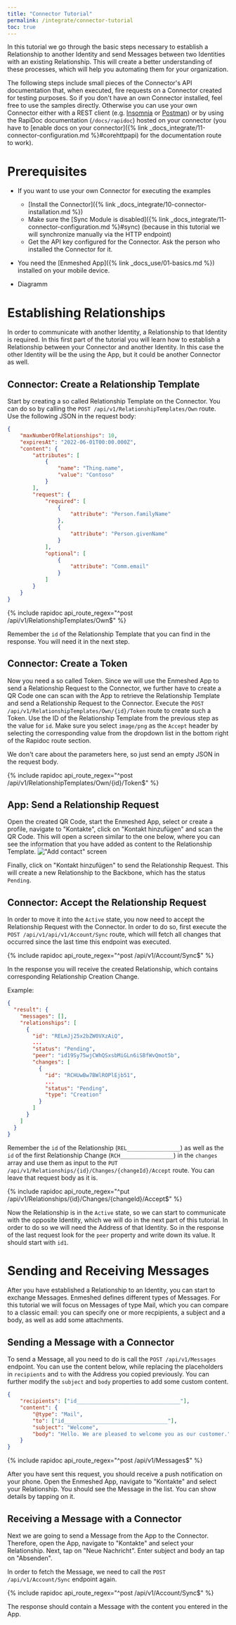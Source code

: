 ```yaml
---
title: "Connector Tutorial"
permalink: /integrate/connector-tutorial
toc: true
---
```


In this tutorial we go through the basic steps necessary to establish a Relationship to another Identity and send Messages between two Identities with an existing Relationship. This will create a better understanding of these processes, which will help you automating them for your organization.

The following steps include small pieces of the Connector's API documentation that, when executed, fire requests on a Connector created for testing purposes. So if you don't have an own Connector installed, feel free to use the samples directly. Otherwise you can use your own Connector either with a REST client (e.g. [Insomnia](https://insomnia.rest/) or [Postman](https://www.postman.com/)) or by using the RapiDoc documentation (`/docs/rapidoc`) hosted on your connector (you have to [enable docs on your connector]({% link _docs_integrate/11-connector-configuration.md %}#corehttpapi) for the documentation route to work).

# Prerequisites

-   If you want to use your own Connector for executing the examples
    -   [Install the Connector]({% link _docs_integrate/10-connector-installation.md %})
    -   Make sure the [Sync Module is disabled]({% link _docs_integrate/11-connector-configuration.md %}#sync) (because in this tutorial we will synchronize manually via the HTTP endpoint)
    -   Get the API key configured for the Connector. Ask the person who installed the Connector for it.
-   You need the [Enmeshed App]({% link _docs_use/01-basics.md %}) installed on your mobile device.

-   Diagramm

# Establishing Relationships

In order to communicate with another Identity, a Relationship to that Identity is required. In this first part of the tutorial you will learn how to establish a Relationship between your Connector and another Identity. In this case the other Identity will be the using the App, but it could be another Connector as well.

## Connector: Create a Relationship Template

Start by creating a so called Relationship Template on the Connector. You can do so by calling the `POST /api/v1/RelationshipTemplates/Own` route. Use the following JSON in the request body:

```json
{
    "maxNumberOfRelationships": 10,
    "expiresAt": "2022-06-01T00:00.000Z",
    "content": {
        "attributes": [
            {
                "name": "Thing.name",
                "value": "Contoso"
            }
        ],
        "request": {
            "required": [
                {
                    "attribute": "Person.familyName"
                },
                {
                    "attribute": "Person.givenName"
                }
            ],
            "optional": [
                {
                    "attribute": "Comm.email"
                }
            ]
        }
    }
}
```

{% include rapidoc api_route_regex="^post /api/v1/RelationshipTemplates/Own$" %}

Remember the `id` of the Relationship Template that you can find in the response. You will need it in the next step.

## Connector: Create a Token

Now you need a so called Token. Since we will use the Enmeshed App to send a Relationship Request to the Connector, we further have to create a QR Code one can scan with the App to retrieve the Relationship Template and send a Relationship Request to the Connector. Execute the `POST /api/v1/RelationshipTemplates/Own/{id}/Token` route to create such a Token. Use the ID of the Relationship Template from the previous step as the value for `id`. Make sure you select `image/png` as the `Accept` header by selecting the corresponding value from the dropdown list in the bottom right of the Rapidoc route section.

We don't care about the parameters here, so just send an empty JSON in the request body.

{% include rapidoc api_route_regex="^post /api/v1/RelationshipTemplates/Own/{id}/Token$" %}

## App: Send a Relationship Request

Open the created QR Code, start the Enmeshed App, select or create a profile, navigate to "Kontakte", click on "Kontakt hinzufügen" and scan the QR Code. This will open a screen similar to the one below, where you can see the information that you have added as content to the Relationship Template.
!["Add contact" screen](/assets/images/add-contact-screen.jpg)

Finally, click on "Kontakt hinzufügen" to send the Relationship Request. This will create a new Relationship to the Backbone, which has the status `Pending`.

## Connector: Accept the Relationship Request

In order to move it into the `Active` state, you now need to accept the Relationship Request with the Connector. In order to do so, first execute the `POST /api/v1/api/v1/Account/Sync` route, which will fetch all changes that occurred since the last time this endpoint was executed.

{% include rapidoc api_route_regex="^post /api/v1/Account/Sync$" %}

In the response you will receive the created Relationship, which contains corresponding Relationship Creation Change.

Example:

```json
{
  "result": {
    "messages": [],
    "relationships": [
      {
        "id": "RELmJj25x2bZW0VXzAiQ",
        ...
        "status": "Pending",
        "peer": "id19Sy75wjCWhQSxsbMiGLn6iSBfWvQmot5b",
        "changes": [
          {
            "id": "RCHUwBw7BWlROPlEjb51",
            ...
            "status": "Pending",
            "type": "Creation"
          }
        ]
      }
    ]
  }
}
```

Remember the `id` of the Relationship (`REL_________________`) as well as the `id` of the first Relationship Change (`RCH_________________`) in the `changes` array and use them as input to the `PUT /api/v1/Relationships/{id}/Changes/{changeId}/Accept` route. You can leave that request body as it is.

{% include rapidoc api_route_regex="^put /api/v1/Relationships/{id}/Changes/{changeId}/Accept$" %}

Now the Relationship is in the `Active` state, so we can start to communicate with the opposite Identity, which we will do in the next part of this tutorial. In order to do so we will need the Address of that Identity. So in the response of the last request look for the `peer` property and write down its value. It should start with `id1`.

# Sending and Receiving Messages

After you have established a Relationship to an Identity, you can start to exchange Messages. Enmeshed defines different types of Messages. For this tutorial we will focus on Messages of type Mail, which you can compare to a classic email: you can specify one or more recpipients, a subject and a body, as well as add some attachments.

## Sending a Message with a Connector

To send a Message, all you need to do is call the `POST /api/v1/Messages` endpoint. You can use the content below, while replacing the placeholders in `recipients` and `to` with the Address you copied previously. You can further modify the `subject` and `body` properties to add some custom content.

```json
{
    "recipients": ["id_________________________________"],
    "content": {
        "@type": "Mail",
        "to": ["id_________________________________"],
        "subject": "Welcome",
        "body": "Hello. We are pleased to welcome you as our customer."
    }
}
```

{% include rapidoc api_route_regex="^post /api/v1/Messages$" %}

After you have sent this request, you should receive a push notification on your phone. Open the Enmeshed App, navigate to "Kontakte" and select your Relationship. You should see the Message in the list. You can show details by tapping on it.

## Receiving a Message with a Connector

Next we are going to send a Message from the App to the Connector. Therefore, open the App, navigate to "Kontakte" and select your Relationship. Next, tap on "Neue Nachricht". Enter subject and body an tap on "Absenden".

In order to fetch the Message, we need to call the `POST /api/v1/Account/Sync` endpoint again.

{% include rapidoc api_route_regex="^post /api/v1/Account/Sync$" %}

The response should contain a Message with the content you entered in the App.
